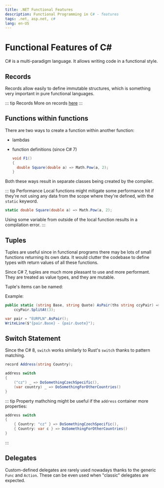 ```yaml
---
title: .NET Functional Features
description: Functional Programming in C# - features
tags: .net, asp.net, c#
lang: en-US
---
```


# Functional Features of C#

C# is a multi-paradigm language. It allows writing code in a functional style.

## Records

Records allow easily to define immutable structures, which is something
very important in pure functional languages.

::: tip Records
More on records [here](/programming/dotnet/records.md)
:::

## Functions within functions

There are two ways to create a function within another function:

- lambdas
- function definitions (since C# 7)
  
  ```csharp
  void F1()
  {
    double Square(double a) => Math.Pow(a, 2);
  }
  ```

Both these ways result in separate classes being created by the compiler.

::: tip Performance
Local functions might mitigate some performance hit if they're not using any data
from the scope where they're defined, with the `static` keyword.

```csharp
static double Square(double a) => Math.Pow(a, 2);
```

Using some variable from outside of the local function results in a compilation
error.
:::

## Tuples

Tuples are useful since in functional programs there may be lots of small functions
returning its own data. It would clutter the codebase to define types with return
values of all these functions.

Since C# 7, tuples are much more pleasant to use and more performant. They are treated
as value types, and they are mutable.

Tuple's items can be named:

Example:

```csharp
public static (string Base, string Quote) AsPair(ths string ccyPair) =>
    ccyPair.SplitAt(3);

var pair = "EURPLN".AsPair();
WriteLine($"{pair.Base} - {pair.Quote}");
```

## Switch Statement

Since the C# 8, `switch` works similarly to Rust's `switch` thanks to pattern
matching.

```csharp
record Address(string Country);

address switch
{
    ("cz") _ => DoSomethingCzechSpecific(),
    (var country) _ => DoSomethingForOtherCountries()
}
```

::: tip
Property mathching might be useful if the `address` container more properties:

```csharp
address switch
{
    { Country: "cz" } => DoSomethingCzechSpecific(),
    { Country: var c } => DoSomethingForOtherCountries()
}
```
:::

## Delegates

Custom-defined delegates are rarely used nowadays thanks to the generic `Func`
and `Action`. These can be even used when "classic" delegates are expected.